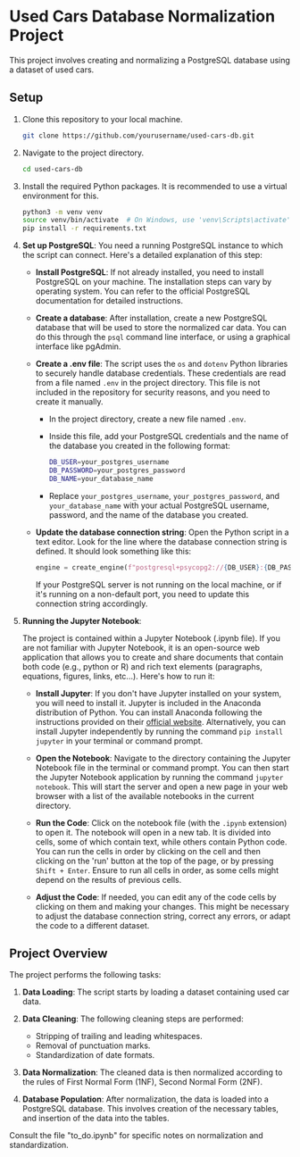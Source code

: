 
# Used Cars Database Normalization Project

This project involves creating and normalizing a PostgreSQL database using a dataset of used cars.

## Setup

1. Clone this repository to your local machine.

    ```bash
    git clone https://github.com/yourusername/used-cars-db.git
    ```

2. Navigate to the project directory.

    ```bash
    cd used-cars-db
    ```

3. Install the required Python packages. It is recommended to use a virtual environment for this.

    ```bash
    python3 -m venv venv
    source venv/bin/activate  # On Windows, use 'venv\Scripts\activate'
    pip install -r requirements.txt
    ```

4. **Set up PostgreSQL**: You need a running PostgreSQL instance to which the script can connect. Here's a detailed explanation of this step:

    - **Install PostgreSQL**: If not already installed, you need to install PostgreSQL on your machine. The installation steps can vary by operating system. You can refer to the official PostgreSQL documentation for detailed instructions.

    - **Create a database**: After installation, create a new PostgreSQL database that will be used to store the normalized car data. You can do this through the `psql` command line interface, or using a graphical interface like pgAdmin.

    - **Create a .env file**: The script uses the `os` and `dotenv` Python libraries to securely handle database credentials. These credentials are read from a file named `.env` in the project directory. This file is not included in the repository for security reasons, and you need to create it manually.
        - In the project directory, create a new file named `.env`.
        - Inside this file, add your PostgreSQL credentials and the name of the database you created in the following format:

            ```bash
            DB_USER=your_postgres_username
            DB_PASSWORD=your_postgres_password
            DB_NAME=your_database_name
            ```

        - Replace `your_postgres_username`, `your_postgres_password`, and `your_database_name` with your actual PostgreSQL username, password, and the name of the database you created.

    - **Update the database connection string**: Open the Python script in a text editor. Look for the line where the database connection string is defined. It should look something like this:

        ```python
        engine = create_engine(f"postgresql+psycopg2://{DB_USER}:{DB_PASSWORD}@localhost/{DB_NAME}")
        ```

        If your PostgreSQL server is not running on the local machine, or if it's running on a non-default port, you need to update this connection string accordingly.

5. **Running the Jupyter Notebook**:

   The project is contained within a Jupyter Notebook (.ipynb file). If you are not familiar with Jupyter Notebook, it is an open-source web application that allows you to create and share documents that contain both code (e.g., python or R) and rich text elements (paragraphs, equations, figures, links, etc...). Here's how to run it:

   - **Install Jupyter**: If you don't have Jupyter installed on your system, you will need to install it. Jupyter is included in the Anaconda distribution of Python. You can install Anaconda following the instructions provided on their [official website](https://www.anaconda.com/products/distribution). Alternatively, you can install Jupyter independently by running the command `pip install jupyter` in your terminal or command prompt.

   - **Open the Notebook**: Navigate to the directory containing the Jupyter Notebook file in the terminal or command prompt. You can then start the Jupyter Notebook application by running the command `jupyter notebook`. This will start the server and open a new page in your web browser with a list of the available notebooks in the current directory.

   - **Run the Code**: Click on the notebook file (with the `.ipynb` extension) to open it. The notebook will open in a new tab. It is divided into cells, some of which contain text, while others contain Python code. You can run the cells in order by clicking on the cell and then clicking on the 'run' button at the top of the page, or by pressing `Shift + Enter`. Ensure to run all cells in order, as some cells might depend on the results of previous cells. 

   - **Adjust the Code**: If needed, you can edit any of the code cells by clicking on them and making your changes. This might be necessary to adjust the database connection string, correct any errors, or adapt the code to a different dataset.

## Project Overview

The project performs the following tasks:

1. **Data Loading**: The script starts by loading a dataset containing used car data.

2. **Data Cleaning**: The following cleaning steps are performed:
    - Stripping of trailing and leading whitespaces.
    - Removal of punctuation marks.
    - Standardization of date formats.

3. **Data Normalization**: The cleaned data is then normalized according to the rules of First Normal Form (1NF), Second Normal Form (2NF). 

4. **Database Population**: After normalization, the data is loaded into a PostgreSQL database. This involves creation of the necessary tables, and insertion of the data into the tables.

Consult the file "to_do.ipynb" for specific notes on normalization and standardization. 